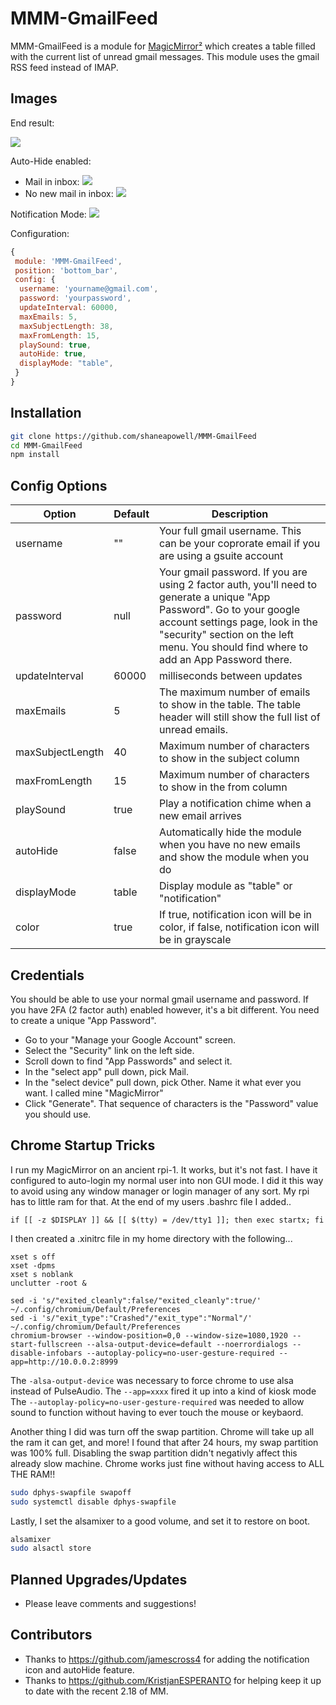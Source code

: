 # MMM-GmailFeed

MMM-GmailFeed is a module for [MagicMirror²](https://github.com/MichMich/MagicMirror) which creates a table filled with the current list of unread gmail messages. This module uses the gmail RSS feed instead of IMAP.

## Images

End result:

![](example1.png)

Auto-Hide enabled:

- Mail in inbox:
![](autoHideShown.png)
- No new mail in inbox:
![](autoHideHidden.png)

Notification Mode:
![](notificationMode.png)

Configuration:

```javascript
{
 module: 'MMM-GmailFeed',
 position: 'bottom_bar',
 config: {
  username: 'yourname@gmail.com',
  password: 'yourpassword',
  updateInterval: 60000,
  maxEmails: 5,
  maxSubjectLength: 38,
  maxFromLength: 15,
  playSound: true,
  autoHide: true,
  displayMode: "table",
 }
}
```

## Installation

```bash
git clone https://github.com/shaneapowell/MMM-GmailFeed
cd MMM-GmailFeed
npm install
```

## Config Options

| **Option** | **Default** | **Description** |
| --- | --- | --- |
| username | "" | Your full gmail username.  This can be your coprorate email if you are using a gsuite account |
| password | null | Your gmail password. If you are using 2 factor auth, you'll need to generate a unique "App Password". Go to your google account settings page, look in the "security" section on the left menu. You should find where to add an App Password there. |
| updateInterval | 60000 | milliseconds between updates |
| maxEmails | 5 | The maximum number of emails to show in the table. The table header will still show the full list of unread emails. |
| maxSubjectLength | 40 | Maximum number of characters to show in the subject column |
| maxFromLength | 15 | Maximum number of characters to show in the from column |
| playSound | true | Play a notification chime when a new email arrives |
| autoHide | false | Automatically hide the module when you have no new emails and show the module when you do |
| displayMode | table | Display module as "table" or "notification" |
| color | true | If true, notification icon will be in color, if false, notification icon will be in grayscale |

## Credentials

You should be able to use your normal gmail username and password. If you have 2FA (2 factor auth) enabled however, it's a bit different. You need to create a unique "App Password".

- Go to your "Manage your Google Account" screen.
- Select the "Security" link on the left side.
- Scroll down to find "App Passwords" and select it.
- In the "select app" pull down, pick Mail.
- In the "select device" pull down, pick Other. Name it what ever you want.  I called mine "MagicMirror"
- Click "Generate". That sequence of characters is the "Password" value you should use.

## Chrome Startup Tricks

I run my MagicMirror on an ancient rpi-1. It works, but it's not fast. I have it configured to auto-login my normal user into non GUI mode.  I did it this way to avoid using any window manager or login manager of any sort.  My rpi has to little ram for that.   At the end of my users .bashrc file I added..

```
if [[ -z $DISPLAY ]] && [[ $(tty) = /dev/tty1 ]]; then exec startx; fi
```

I then created a .xinitrc file in my home directory with the following...

```
xset s off
xset -dpms
xset s noblank
unclutter -root &

sed -i 's/"exited_cleanly":false/"exited_cleanly":true/' ~/.config/chromium/Default/Preferences
sed -i 's/"exit_type":"Crashed"/"exit_type":"Normal"/' ~/.config/chromium/Default/Preferences
chromium-browser --window-position=0,0 --window-size=1080,1920 --start-fullscreen --alsa-output-device=default --noerrordialogs --disable-infobars --autoplay-policy=no-user-gesture-required --app=http://10.0.0.2:8999
```

The ```-alsa-output-device``` was necessary to force chrome to use alsa instead of PulseAudio.
The ```--app=xxxx``` fired it up into a kind of kiosk mode
The ```--autoplay-policy=no-user-gesture-required``` was needed to allow sound to function without having to ever touch the mouse or keybaord.

Another thing I did was turn off the swap partition.  Chrome will take up all the ram it can get, and more!  I found that after 24 hours, my swap partition was 100% full.  Disabling the swap partition didn't negativly affect this already slow machine. Chrome works just fine without having access to ALL THE RAM!!

```bash
sudo dphys-swapfile swapoff
sudo systemctl disable dphys-swapfile
```

Lastly, I set the alsamixer to a good volume, and set it to restore on boot.

```bash
alsamixer
sudo alsactl store
```

## Planned Upgrades/Updates

- Please leave comments and suggestions!

## Contributors

- Thanks to https://github.com/jamescross4 for adding the notification icon and autoHide feature.
- Thanks to https://github.com/KristjanESPERANTO for helping keep it up to date with the recent 2.18 of MM.

